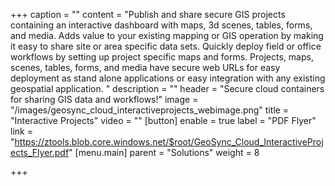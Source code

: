 +++
caption = ""
content = "Publish and share secure GIS projects containing an interactive dashboard with maps, 3d scenes, tables, forms, and media. Adds value to your existing mapping or GIS operation by making it easy to share site or area specific data sets.  Quickly deploy field or office workflows by setting up project specific maps and forms.  Projects, maps, scenes, tables, forms, and media have secure web URLs for easy deployment as stand alone applications or easy integration with any existing geospatial application. "
description = ""
header = "Secure cloud containers for sharing GIS data and workflows!"
image = "/images/geosync_cloud_interactiveprojects_webimage.png"
title = "Interactive Projects"
video = ""
[button]
enable = true
label = "PDF Flyer"
link = "https://ztools.blob.core.windows.net/$root/GeoSync_Cloud_InteractiveProjects_Flyer.pdf"
[menu.main]
parent = "Solutions"
weight = 8

+++

